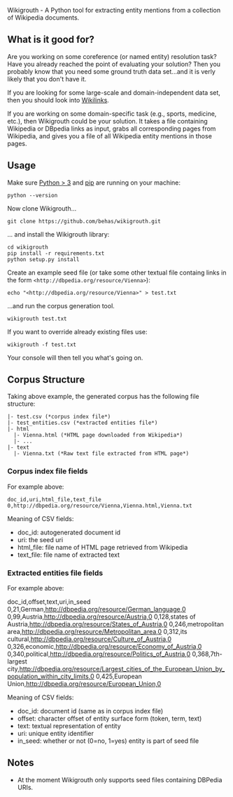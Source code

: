 Wikigrouth - A Python tool for extracting entity mentions from a collection of Wikipedia documents.

## What is it good for?

Are you working on some coreference (or named entity) resolution task? Have you already reached the point of evaluating your solution? Then you probably know that you need some ground truth data set...and it is verly likely that you don't have it.

If you are looking for some large-scale and domain-independent data set, then you should look into [Wikilinks][wikilinks].

If you are working on some domain-specific task (e.g., sports, medicine, etc.), then Wikigrouth could be your solution. It takes a file containing Wikipedia or DBpedia links as input, grabs all corresponding pages from Wikipedia, and gives you a file of all Wikipedia entity mentions in those pages.

## Usage

Make sure [Python > 3][python] and [pip][pip] are running on your machine:

    python --version

Now clone Wikigrouth...

    git clone https://github.com/behas/wikigrouth.git

... and install the Wikigrouth library:

    cd wikigrouth
    pip install -r requirements.txt
    python setup.py install

Create an example seed file (or take some other textual file containg links in the form `<http://dbpedia.org/resource/Vienna>`):

    echo "<http://dbpedia.org/resource/Vienna>" > test.txt

...and run the corpus generation tool.

    wikigrouth test.txt

If you want to override already existing files use:

    wikigrouth -f test.txt

Your console will then tell you what's going on.


## Corpus Structure

Taking above example, the generated corpus has the following file structure:

    |- test.csv (*corpus index file*)
    |- test_entities.csv (*extracted entities file*)
    |- html
      |- Vienna.html (*HTML page downloaded from Wikipedia*)
      |- ...
    |- text
      |- Vienna.txt (*Raw text file extracted from HTML page*)


### Corpus index file fields

For example above:

    doc_id,uri,html_file,text_file
    0,http://dbpedia.org/resource/Vienna,Vienna.html,Vienna.txt

Meaning of CSV fields:

  * doc_id: autogenerated document id
  * uri: the seed uri
  * html_file: file name of HTML page retrieved from Wikipedia
  * text_file: file name of extracted text

### Extracted entities file fields

For example above:

  doc_id,offset,text,uri,in_seed
  0,21,German,http://dbpedia.org/resource/German_language,0
  0,99,Austria,http://dbpedia.org/resource/Austria,0
  0,128,states of Austria,http://dbpedia.org/resource/States_of_Austria,0
  0,246,metropolitan area,http://dbpedia.org/resource/Metropolitan_area,0
  0,312,its cultural,http://dbpedia.org/resource/Culture_of_Austria,0
  0,326,economic,http://dbpedia.org/resource/Economy_of_Austria,0
  0,340,political,http://dbpedia.org/resource/Politics_of_Austria,0
  0,368,7th-largest city,http://dbpedia.org/resource/Largest_cities_of_the_European_Union_by_population_within_city_limits,0
  0,425,European Union,http://dbpedia.org/resource/European_Union,0

Meaning of CSV fields:

  * doc_id: document id (same as in corpus index file)
  * offset: character offset of entity surface form (token, term, text)
  * text: textual representation of entity
  * uri: unique entity identifier
  * in_seed: whether or not (0=no, 1=yes) entity is part of seed file 


## Notes

* At the moment Wikigrouth only supports seed files containing DBPedia URIs.


[wikilinks]: http://www.iesl.cs.umass.edu/data/wiki-links
[python]: https://www.python.org/
[pip]: https://pypi.python.org/pypi/pip
